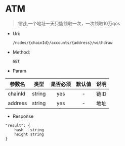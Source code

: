 
# ATM
> 领钱,一个地址一天只能领取一次，一次领取10万qos

* Uri:

   `/nodes/{chainId}/accounts/{address}/withdraw`

* Method:

    `GET`

* Param

| 参数名   |      类型      |是否必须|默认值|说明|
|----------|:-------------:|:-----:|:---:|:--:|
| chainId | string | yes | - | 链ID|
| address | string | yes | - |地址|

* Response
```
"result": {
    hash   string
    height string
}
```
